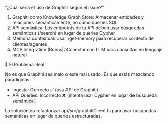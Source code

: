   "¿Cuál sería el uso de Graphiti según el issue?"

  1. Graphiti como Knowledge Graph Store: Almacenar entidades y relaciones semánticamente, no como
  queries SQL
  2. API semántica: Los endpoints de tu API deben usar búsquedas semánticas (/search) en lugar de
  queries Cypher
  3. Memoria contextual: Usar /get-memory para recuperar contexto de clientes/agentes
  4. MCP Integration (Bonus): Conectar con LLM para consultas en lenguaje natural

  🚨 El Problema Real

  No es que Graphiti sea malo o esté mal usado. Es que estás mezclando paradigmas:
  - Ingesta: Correcto ✅ (usa API de Graphiti)
  - API Queries: Incorrecto ❌ (intenta usar Cypher en lugar de búsqueda semántica)

  La solución es refactorizar api/src/graphitiClient.ts para usar búsquedas semánticas en lugar de
  queries estructuradas.
